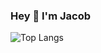 ### Hey 👋 I'm Jacob

![Top Langs](https://github-readme-stats.vercel.app/api/top-langs/?username=jada7150&layout=compact)
